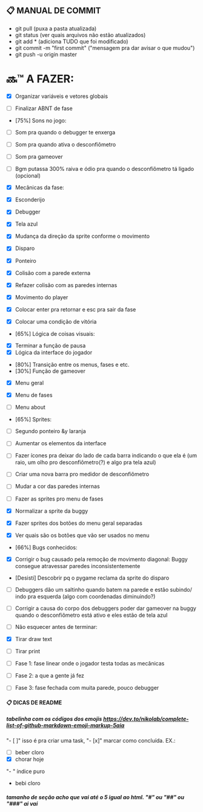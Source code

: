 ## :clipboard: MANUAL DE COMMIT

- git pull (puxa a pasta atualizada)
- git status (ver quais arquivos não estão atualizados)
- git add * (adiciona TUDO que foi modificado)
- git commit -m "first commit" ("mensagem pra dar avisar o que mudou")
- git push -u origin master

# :soon::tm: A FAZER:

- [x] Organizar variáveis e vetores globais
- [ ] Finalizar ABNT de fase


- [75%] Sons no jogo:

- [ ] Som pra quando o debugger te enxerga
- [ ] Som pra quando ativa o desconfiômetro
- [ ] Som pra gameover
- [ ] Bgm putassa 300% raiva e ódio pra quando o desconfiômetro tá ligado (opcional)


- [x] Mecânicas da fase:

- [x] Esconderijo
- [x] Debugger
- [x] Tela azul
- [x] Mudança da direção da sprite conforme o movimento
- [x] Disparo
- [x] Ponteiro

- [x] Colisão com a parede externa
- [x] Refazer colisão com as paredes internas
- [x] Movimento do player
- [x] Colocar enter pra retornar e esc pra sair da fase
- [x] Colocar uma condição de vitória


- [65%] Lógica de coisas visuais:

- [x] Terminar a função de pausa
- [x] Lógica da interface do jogador
- [80%] Transição entre os menus, fases e etc.
- [30%] Função de gameover
- [x] Menu geral
- [x] Menu de fases
- [ ] Menu about


- [65%] Sprites:

- [ ] Segundo ponteiro &y laranja
- [ ] Aumentar os elementos da interface
- [ ] Fazer ícones pra deixar do lado de cada barra indicando o que ela é (um raio, um olho pro desconfiômetro(?) e algo pra tela azul)
- [ ] Criar uma nova barra pro medidor de desconfiômetro
- [ ] Mudar a cor das paredes internas
- [ ] Fazer as sprites pro menu de fases
- [x] Normalizar a sprite da buggy
- [x] Fazer sprites dos botões do menu geral separadas
- [x] Ver quais são os botões que vão ser usados no menu


- [66%] Bugs conhecidos:

- [x] Corrigir o bug causado pela remoção de movimento diagonal: Buggy consegue atravessar paredes inconsistentemente
- [Desisti] Descobrir pq o pygame reclama da sprite do disparo
- [ ] Debuggers dão um saltinho quando batem na parede e estão subindo/ indo pra esquerda (algo com coordenadas diminuindo?)
- [ ] Corrigir a causa do corpo dos debuggers poder dar gameover na buggy quando o desconfiômetro está ativo e eles estão de tela azul


- [ ] Não esquecer antes de terminar:

- [x] Tirar draw text
- [ ] Tirar print

- [ ] Fase 1: fase linear onde o jogador testa todas as mecânicas
- [ ] Fase 2: a que a gente já fez
- [ ] Fase 3: fase fechada com muita parede, pouco debugger

#### :clipboard: DICAS DE README

##### tabelinha com os códigos dos emojis https://dev.to/nikolab/complete-list-of-github-markdown-emoji-markup-5aia

"- [ ]" isso é pra criar uma task, "- [x]" marcar como concluída. EX.:
- [ ] beber cloro
- [x] chorar hoje

"- " índice puro
- bebi cloro 

##### tamanho de seção acho que vai até o 5 igual ao html. "#" ou "##" ou "###" ai vai

